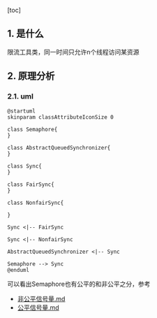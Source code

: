 [toc]

## 1. 是什么

限流工具类，同一时间只允许n个线程访问某资源



## 2. 原理分析

### 2.1. uml

```puml
@startuml
skinparam classAttributeIconSize 0

class Semaphore{
}

class AbstractQueuedSynchronizer{
}

class Sync{
}

class FairSync{
}

class NonfairSync{

}

Sync <|-- FairSync

Sync <|-- NonfairSync

AbstractQueuedSynchronizer <|-- Sync

Semaphore --> Sync
@enduml
```

可以看出Semaphore也有公平的和非公平之分，参考

- [非公平信号量.md](非公平信号量.md)
- [公平信号量.md](公平信号量.md)
